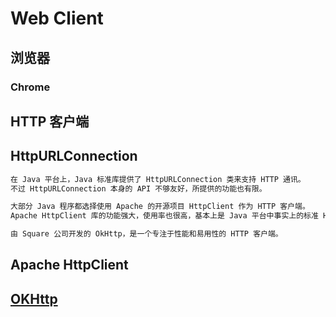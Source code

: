 # Web Client


## 浏览器

### Chrome


## HTTP 客户端

## HttpURLConnection
```md
在 Java 平台上，Java 标准库提供了 HttpURLConnection 类来支持 HTTP 通讯。
不过 HttpURLConnection 本身的 API 不够友好，所提供的功能也有限。

大部分 Java 程序都选择使用 Apache 的开源项目 HttpClient 作为 HTTP 客户端。
Apache HttpClient 库的功能强大，使用率也很高，基本上是 Java 平台中事实上的标准 HTTP 客户端。

由 Square 公司开发的 OkHttp，是一个专注于性能和易用性的 HTTP 客户端。
```
## Apache HttpClient
## [OKHttp](https://github.com/SunnnyChan/sc.drill-code/tree/master/web/OKHttp)

